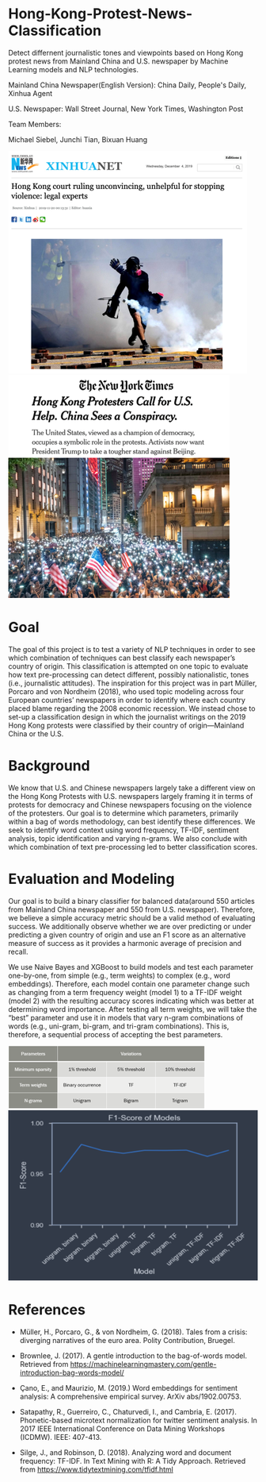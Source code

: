 # Hong-Kong-Protest-News-Classification

Detect differnent journalistic tones and viewpoints based on Hong Kong protest news from Mainland China and U.S. newspaper by Machine Learning models and NLP technologies. 

Mainland China Newspaper(English Version): China Daily, People's Daily, Xinhua Agent

U.S. Newspaper: Wall Street Journal, New York Times, Washington Post

Team Members:

Michael Siebel, Junchi Tian, Bixuan Huang

![image](https://github.com/Junchi0905/Hong-Kong-Protest-News-Classification/blob/master/Images/news_image.png)
![image](https://github.com/Junchi0905/Hong-Kong-Protest-News-Classification/blob/master/Images/news_image_.png)

# Goal

The goal of this project is to test a variety of NLP techniques in order to see which combination of techniques can best classify 
each newspaper’s country of origin. This classification is attempted on one topic to evaluate how text pre-processing can detect different, possibly nationalistic, tones (i.e., journalistic attitudes). The inspiration for this project was in part Müller, Porcaro 
and von Nordheim (2018), who used topic modeling across four European countries’ newspapers in order to identify where each country 
placed blame regarding the 2008 economic recession. We instead chose to set-up a classification design in which the journalist writings on the 2019 Hong Kong protests were classified by their country of origin—Mainland China or the U.S. 

# Background
We know that U.S. and Chinese newspapers largely take a different view on the Hong Kong Protests with U.S. newspapers largely framing 
it in terms of protests for democracy and Chinese newspapers focusing on the violence of the protesters. Our goal is to determine which
parameters, primarily within a bag of words methodology, can best identify these differences. We seek to identify word context using 
word frequency, TF-IDF, sentiment analysis, topic identification and varying n-grams. We also conclude with which combination of text pre-processing 
led to better classification scores.

# Evaluation and Modeling
Our goal is to build a binary classifier for balanced data(around 550 articles from Mainland China newspaper 
and 550 from U.S. newspaper). Therefore, we believe a simple accuracy metric should be a valid method of evaluating success. 
We additionally observe whether we are over predicting or under predicting a given country of origin and use an F1 score 
as an alternative measure of success as it provides a harmonic average of precision and recall.

We use Naive Bayes and XGBoost to build models and test each parameter one-by-one, from simple (e.g., term weights) to complex (e.g., word embeddings). 
Therefore, each model contain one parameter change such as changing from a term frequency weight (model 1) to a 
TF-IDF weight (model 2) with the resulting accuracy scores indicating which was better at determining word importance.
After testing all term weights, we will take the “best” parameter and use it in models that vary n-gram combinations of words 
(e.g., uni-gram, bi-gram, and tri-gram combinations). This is, therefore, a sequential process of accepting the best parameters.  

![image](https://github.com/Junchi0905/Hong-Kong-Protest-News-Classification/blob/master/Images/Modeling.png)
![image](https://github.com/Junchi0905/Hong-Kong-Protest-News-Classification/blob/master/Images/result.png)

# References

* Müller, H., Porcaro, G., & von Nordheim, G. (2018). Tales from a crisis: diverging narratives of the euro area. Polity Contribution, Bruegel.

* Brownlee, J. (2017). A gentle introduction to the bag-of-words model. Retrieved from https://machinelearningmastery.com/gentle-introduction-bag-words-model/

* Çano, E., and Maurizio, M. (2019.) Word embeddings for sentiment analysis: A comprehensive empirical survey. ArXiv abs/1902.00753.

* Satapathy, R., Guerreiro, C., Chaturvedi, I., and Cambria, E. (2017). Phonetic-based microtext normalization for twitter sentiment analysis. In 2017 IEEE International Conference on Data Mining Workshops (ICDMW). IEEE: 407-413.

* Silge, J., and Robinson, D. (2018). Analyzing word and document frequency: TF-IDF. In Text Mining with R: A Tidy Approach. Retrieved from https://www.tidytextmining.com/tfidf.html

